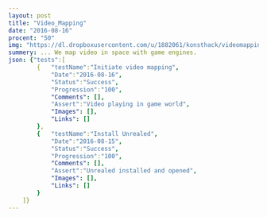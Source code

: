 ```yaml
---
layout: post
title: "Video_Mapping"
date: "2016-08-16"
procent: "50"
img: "https://dl.dropboxusercontent.com/u/1882061/konsthack/videomapping.jpg"
summery: ... We map video in space with game engines. 
json: {"tests":[
        {   "testName":"Initiate video mapping", 
            "Date":"2016-08-16",
            "Status":"Success",
            "Progression":"100",
            "Comments": [],
            "Assert":"Video playing in game world",
            "Images": [],  
            "Links": []
        }, 
        {   "testName":"Install Unrealed", 
            "Date":"2016-08-15",
            "Status":"Success",
            "Progression":"100",
            "Comments": [],
            "Assert":"Unrealed installed and opened",
            "Images": [],  
            "Links": []
        }
    ]}
---
```

<div class="test-target"></div>

